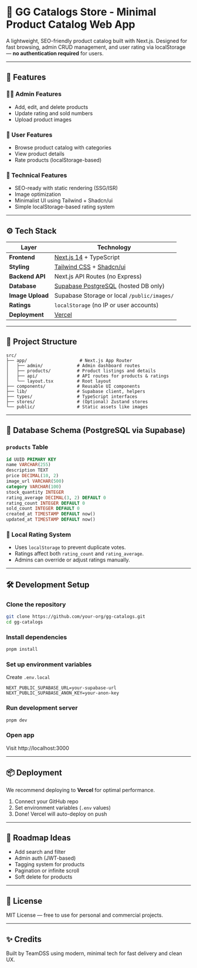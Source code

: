 # 🛒 GG Catalogs Store - Minimal Product Catalog Web App

A lightweight, SEO-friendly product catalog built with Next.js. Designed for fast browsing, admin CRUD management, and user rating via localStorage — **no authentication required** for users.

---

## 🚀 Features

### 🧑‍💼 Admin Features
- Add, edit, and delete products
- Update rating and sold numbers
- Upload product images

### 👀 User Features
- Browse product catalog with categories
- View product details
- Rate products (localStorage-based)

### 🔧 Technical Features
- SEO-ready with static rendering (SSG/ISR)
- Image optimization
- Minimalist UI using Tailwind + Shadcn/ui
- Simple localStorage-based rating system

---

## ⚙️ Tech Stack

| Layer          | Technology                           |
|----------------|---------------------------------------|
| **Frontend**   | [Next.js 14](https://nextjs.org) + TypeScript |
| **Styling**    | [Tailwind CSS](https://tailwindcss.com) + [Shadcn/ui](https://ui.shadcn.com) |
| **Backend API**| Next.js API Routes (no Express)       |
| **Database**   | [Supabase PostgreSQL](https://supabase.com) (hosted DB only) |
| **Image Upload**| Supabase Storage or local `/public/images/` |
| **Ratings**    | `localStorage` (no IP or user accounts) |
| **Deployment** | [Vercel](https://vercel.com)          |

---

## 📁 Project Structure

```
src/
├── app/                    # Next.js App Router
│   ├── admin/             # Admin dashboard routes
│   ├── products/          # Product listings and details
│   ├── api/               # API routes for products & ratings
│   └── layout.tsx         # Root layout
├── components/            # Reusable UI components
├── lib/                   # Supabase client, helpers
├── types/                 # TypeScript interfaces
├── stores/                # (Optional) Zustand stores
└── public/                # Static assets like images
```

---

## 🧪 Database Schema (PostgreSQL via Supabase)

### `products` Table

```sql
id UUID PRIMARY KEY
name VARCHAR(255)
description TEXT
price DECIMAL(10, 2)
image_url VARCHAR(500)
category VARCHAR(100)
stock_quantity INTEGER
rating_average DECIMAL(3, 2) DEFAULT 0
rating_count INTEGER DEFAULT 0
sold_count INTEGER DEFAULT 0
created_at TIMESTAMP DEFAULT now()
updated_at TIMESTAMP DEFAULT now()
```

### 🧠 Local Rating System
- Uses `localStorage` to prevent duplicate votes.
- Ratings affect both `rating_count` and `rating_average`.
- Admins can override or adjust ratings manually.

---

## 🛠️ Development Setup

### Clone the repository
```bash
git clone https://github.com/your-org/gg-catalogs.git
cd gg-catalogs
```

### Install dependencies
```bash
pnpm install
```

### Set up environment variables
Create `.env.local`
```env
NEXT_PUBLIC_SUPABASE_URL=your-supabase-url
NEXT_PUBLIC_SUPABASE_ANON_KEY=your-anon-key
```

### Run development server
```bash
pnpm dev
```

### Open app
Visit http://localhost:3000

---

## 📦 Deployment
We recommend deploying to **Vercel** for optimal performance.

1. Connect your GitHub repo
2. Set environment variables (`.env` values)
3. Done! Vercel will auto-deploy on push

---

## 📌 Roadmap Ideas
- Add search and filter
- Admin auth (JWT-based)
- Tagging system for products
- Pagination or infinite scroll
- Soft delete for products

---

## 🙏 License
MIT License — free to use for personal and commercial projects.

---

## ✨ Credits
Built by TeamDSS using modern, minimal tech for fast delivery and clean UX.